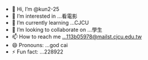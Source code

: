 - 👋 Hi, I’m @kun2-25
- 👀 I’m interested in ...看電影
- 🌱 I’m currently learning ...CJCU
- 💞️ I’m looking to collaborate on ...學生
- 📫 How to reach me ...113b05978@mailst.cjcu.edu.tw
- 😄 Pronouns: ...god cai
- ⚡ Fun fact: ...228922

<!---
kun2-25/kun2-25 is a ✨ special ✨ repository because its `README.md` (this file) appears on your GitHub profile.
You can click the Preview link to take a look at your changes.
--->
